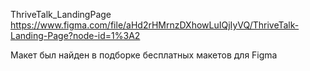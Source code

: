ThriveTalk_LandingPage
https://www.figma.com/file/aHd2rHMrnzDXhowLuIQjIyVQ/ThriveTalk-Landing-Page?node-id=1%3A2

Макет был найден в подборке бесплатных макетов для Figma
